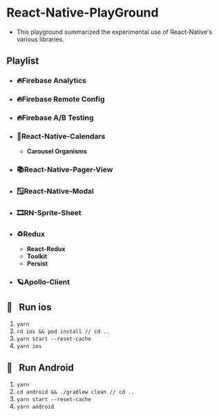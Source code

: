 # **React-Native-PlayGround**

- This playground summarized the experimental use of React-Native's various libraries.

## **Playlist**

- ### **🔥Firebase Analytics**
- ### **🔥Firebase Remote Config**
- ### **🔥Firebase A/B Testing**
- ### **📅React-Native-Calendars**
  - **Carousel Organisms**
- ### **📚React-Native-Pager-View**
- ### **🪟React-Native-Modal**
- ### **🎞RN-Sprite-Sheet**
- ### **♻️Redux**
  - **React-Redux** 
  - **Toolkit**
  - **Persist**
- ### **🪐Apollo-Client**

## **🍎&nbsp;&nbsp; Run ios**

1. <code>yarn</code>
2. <code>cd ios && pod install // cd ..</code>
3. <code>yarn start --reset-cache</code>
4. <code>yarn ios</code>

## **🤖&nbsp;&nbsp; Run Android**

1. <code>yarn</code>
2. <code>cd android && ./gradlew clean // cd ..</code>
3. <code>yarn start --reset-cache</code>
4. <code>yarn android</code>
